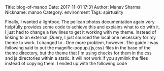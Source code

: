 Title: blog-of-manoo
Date: 2017-11-01 17:31
Author: Manav Sharma
Nickname: manoo
Category: environment
Tags: spirtuality
 
Finally, I wanted a lightbox. The pelican photos documentation again very helpfully provides some code to achieve this and explains what to do with it. I just had to change a few lines to get it working with my theme. Instead of linking to an external jQuery, I just sourced the local one necessary for my theme to work. I changed <script src="http://ajax.googleapis.com/ajax/libs/jquery/1.9.1/jquery.min.js"></script> to <script src="{{ SITEURL }}/{{ THEME_STATIC_DIR }}/js/jquery.min.js"></script>. One more problem, however. The guide I was following said to put the magnific-popup.{js,css} files in the base of the theme directory, but the theme that I'm using checks for them in the css and js directories within a static. It will not work if you symlink the files instead of copying them. I ended up with the following code